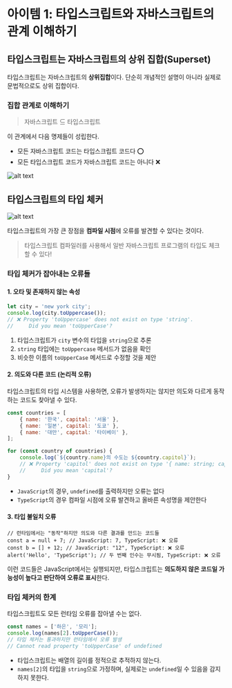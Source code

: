 # 아이템 1: 타입스크립트와 자바스크립트의 관계 이해하기

## 타입스크립트는 자바스크립트의 상위 집합(Superset)

타입스크립트는 자바스크립트의 **상위집합**이다. 단순히 개념적인 설명이 아니라 실제로 문법적으로도 상위 집합이다.

### 집합 관계로 이해하기

> 자바스크립트 ⊆ 타입스크립트

이 관계에서 다음 명제들이 성립한다.

-   모든 자바스크립트 코드는 타입스크립트 코드다 ⭕
-   모든 타입스크립트 코드가 자바스크립트 코드는 아니다 ❌

![alt text](image.png)

## 타입스크립트의 타입 체커

![alt text](image-1.png)

타입스크립트의 가장 큰 장점을 **컴파일 시점**에 오류를 발견할 수 있다는 것이다.

> 타입스크립트 컴파일러를 사용해서 일반 자바스크립트 프로그램의 타입도 체크할 수 있다!

### 타입 체커가 잡아내는 오류들

#### 1. 오타 및 존재하지 않는 속성

```jsx
let city = 'new york city';
console.log(city.toUppercase());
// ❌ Property 'toUppercase' does not exist on type 'string'.
//     Did you mean 'toUpperCase'?
```

1. 타입스크립트가 `city` 변수의 타입을 `string`으로 추론
2. `string` 타입에는 `toUppercase` 메서드가 없음을 확인
3. 비슷한 이름의 `toUpperCase` 메서드로 수정할 것을 제안

#### 2. 의도와 다른 코드 (논리적 오류)

타입스크립트의 타입 시스템을 사용하면, 오류가 발생하지는 않지만 의도와 다르게 동작하는 코드도 찾아낼 수 있다.

```jsx
const countries = [
    { name: '한국', capital: '서울' },
    { name: '일본', capital: '도쿄' },
    { name: '대만', capital: '타이베이' },
];

for (const country of countries) {
    console.log(`${country.name}의 수도는 ${country.capitol}`);
    // ❌ Property 'capitol' does not exist on type '{ name: string; capital: string; }'.
    //     Did you mean 'capital'?
}
```

-   `JavaScript`의 경우, `undefined`를 출력하지만 오류는 없다
-   `TypeScript`의 경우 컴파일 시점에 오류 발견하고 올바른 속성명을 제안한다

#### 3. 타입 불일치 오류

```tsx
// 런타임에서는 "동작"하지만 의도와 다른 결과를 만드는 코드들
const a = null + 7; // JavaScript: 7, TypeScript: ❌ 오류
const b = [] + 12; // JavaScript: "12", TypeScript: ❌ 오류
alert('Hello', 'TypeScript'); // 두 번째 인수는 무시됨, TypeScript: ❌ 오류
```

이런 코드들은 JavaScript에서는 실행되지만, 타입스크립트는 **의도하지 않은 코드일 가능성이 높다고 판단하여 오류로 표시**한다.

### 타입 체커의 한계

타입스크립트도 모든 런타임 오류를 잡아낼 수는 없다.

```jsx
const names = ['하은', '모리'];
console.log(names[2].toUpperCase());
// 타입 체커는 통과하지만 런타임에서 오류 발생
// Cannot read property 'toUpperCase' of undefined
```

-   타입스크립트는 배열의 길이를 정적으로 추적하지 않는다.
-   `names[2]`의 타입을 `string`으로 가정하며, 실제로는 `undefined`일 수 있음을 감지하지 못한다.
